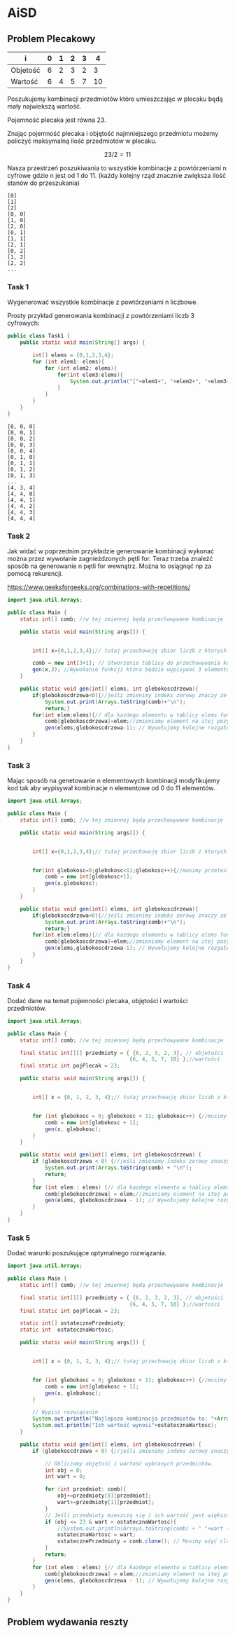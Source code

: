 # AiSD

## Problem Plecakowy
|        i|0 |1 |2 |3 |4 | 
|---------|--|--|--|--|--|
|Objetość |6 |2 |3 |2 |3 |
|Wartość  |6 |4 |5 |7 |10|

Poszukujemy kombinacji przedmiotów które umieszczając w plecaku będą mały najwiekszą wartość. 

Pojemność plecaka jest równa 23.

Znając pojemność plecaka i objętość najmniejszego przedmiotu możemy policzyć maksymalną ilość przedmiotów w plecaku.

$$
23/2 = 11
$$

Nasza przestrzeń poszukiwania to wszystkie kombinacje z powtórzeniami n cyfrowe gdzie n jest od 1 do 11. (każdy kolejny rząd znacznie zwiększa ilość stanów do przeszukania)
```terminal
[0]
[1]
[2]
[0, 0]
[1, 0]
[2, 0]
[0, 1]
[1, 1]
[2, 1]
[0, 2]
[1, 2]
[2, 2]
...

```

### Task 1
Wygenerować wszystkie kombinacje z powtórzeniami n liczbowe.

Prosty przykład generowania kombinacji z powtórzeniami liczb 3 cyfrowych:
```java
public class Task1 {
    public static void main(String[] args) {

        int[] elems = {0,1,2,3,4};
        for (int elem1: elems){
            for (int elem2: elems){
                for(int elem3:elems){
                    System.out.println("["+elem1+", "+elem2+", "+elem3+"]");
                }
            }
        }
    }
}
```

```terminal
[0, 0, 0]
[0, 0, 1]
[0, 0, 2]
[0, 0, 3]
[0, 0, 4]
[0, 1, 0]
[0, 1, 1]
[0, 1, 2]
[0, 1, 3]
...
[4, 3, 4]
[4, 4, 0]
[4, 4, 1]
[4, 4, 2]
[4, 4, 3]
[4, 4, 4]
```

### Task 2
Jak widać w poprzednim przykładzie generowanie kombinacji wykonać można przez wywołanie zagnieżdzonych pętli for. Teraz trzeba znaleźć sposób na generowanie n pętli for wewnątrz. Można to osiągnąć np za pomocą rekurencji.

https://www.geeksforgeeks.org/combinations-with-repetitions/

```java
import java.util.Arrays;

public class Main {
    static int[] comb; //w tej zmiennej będą przechowywane kombinacje

    public static void main(String args[]) {


        int[] x={0,1,2,3,4};// tutaj przechowuję zbior liczb z ktorych będą tworzone kombinację - w naszym przypadku indeksy tablicy

        comb = new int[3+1]; // Utworzenie tablicy do przechowywania kombinacji.
        gen(x,3); //Wywołanie funkcji która będzie wypisywać 3 elementowe kombinacje ze zbioru x
    }

    public static void gen(int[] elems, int glebokoscdrzewa){
        if(glebokoscdrzewa<0){//jeśli zmienimy indeks zerowy znaczy ze jesteśmy w liściu i mamy finalną kombinację
            System.out.print(Arrays.toString(comb)+"\n");
            return;}
        for(int elem:elems){// dla kazdego elementu w tablicy elems funkcja się rozgałęzia
            comb[glebokoscdrzewa]=elem;//zmieniamy element na itej pozycji
            gen(elems,glebokoscdrzewa-1); // Wywołujemy kolejne rozgałęzienie
        }
    }
}

```


### Task 3
Mając sposób na genetowanie n elementowych kombinacji modyfikujemy kod tak aby wypisywał kombinacje n elementowe od 0 do 11 elementów.

```java
import java.util.Arrays;

public class Main {
    static int[] comb; //w tej zmiennej będą przechowywane kombinacje

    public static void main(String args[]) {


        int[] x={0,1,2,3,4};// tutaj przechowuję zbior liczb z ktorych będą tworzone kombinację - w naszym przypadku indeksy tablicy


        for(int glebokosc=0;glebokosc<11;glebokosc++){//musimy przetestować kombinacje od 1 do 10 elementów. będziemy wywoływać metodę gen z roznymi paramtrami iter
            comb = new int[glebokosc+1];
            gen(x,glebokosc);
        }
    }

    public static void gen(int[] elems, int glebokoscdrzewa){
        if(glebokoscdrzewa<0){//jeśli zmienimy indeks zerowy znaczy ze jesteśmy w liściu i mamy finalną kombinację
            System.out.print(Arrays.toString(comb)+"\n");
            return;}
        for(int elem:elems){// dla kazdego elementu w tablicy elems funkcja się rozgałęzia
            comb[glebokoscdrzewa]=elem;//zmieniamy element na itej pozycji
            gen(elems,glebokoscdrzewa-1); // Wywołujemy kolejne rozgałęzienie
        }
    }
}
```


### Task 4
Dodać dane na temat pojemności plecaka, objętości i wartości przedmiotów.

```java
import java.util.Arrays;

public class Main {
    static int[] comb; //w tej zmiennej będą przechowywane kombinacje

    final static int[][] przedmioty = { {6, 2, 3, 2, 3}, // objetości
                                       {6, 4, 5, 7, 10} };//wartości
    final static int pojPlecak = 23;

    public static void main(String args[]) {


        int[] x = {0, 1, 2, 3, 4};// tutaj przechowuję zbior liczb z ktorych będą tworzone kombinację - w naszym przypadku indeksy tablicy


        for (int glebokosc = 0; glebokosc < 11; glebokosc++) {//musimy przetestować kombinacje od 1 do 10 elementów. będziemy wywoływać metodę gen z roznymi paramtrami iter
            comb = new int[glebokosc + 1];
            gen(x, glebokosc);
        }
    }

    public static void gen(int[] elems, int glebokoscdrzewa) {
        if (glebokoscdrzewa < 0) {//jeśli zmienimy indeks zerowy znaczy ze jesteśmy w liściu i mamy finalną kombinację
            System.out.print(Arrays.toString(comb) + "\n");
            return;
        }
        for (int elem : elems) {// dla kazdego elementu w tablicy elems funkcja się rozgałęzia
            comb[glebokoscdrzewa] = elem;//zmieniamy element na itej pozycji
            gen(elems, glebokoscdrzewa - 1); // Wywołujemy kolejne rozgałęzienie
        }
    }
}
```

### Task 5
Dodać warunki poszukujące optymalnego rozwiązania.

```java
import java.util.Arrays;

public class Main {
    static int[] comb; //w tej zmiennej będą przechowywane kombinacje

    final static int[][] przedmioty = { {6, 2, 3, 2, 3}, // objetości
                                       {6, 4, 5, 7, 10} };//wartości
    final static int pojPlecak = 23;

    static int[] ostatecznePrzedmioty;
    static int  ostatecznaWartosc;

    public static void main(String args[]) {


        int[] x = {0, 1, 2, 3, 4};// tutaj przechowuję zbior liczb z ktorych będą tworzone kombinację - w naszym przypadku indeksy tablicy


        for (int glebokosc = 0; glebokosc < 11; glebokosc++) {//musimy przetestować kombinacje od 1 do 10 elementów. będziemy wywoływać metodę gen z roznymi paramtrami iter
            comb = new int[glebokosc + 1];
            gen(x, glebokosc);
        }

        // Wypisz rozwiązanie
        System.out.println("Najlepsza kombinacja przedmiotów to: "+Arrays.toString(ostatecznePrzedmioty));
        System.out.println("Ich wartość wynosi"+ostatecznaWartosc);
    }

    public static void gen(int[] elems, int glebokoscdrzewa) {
        if (glebokoscdrzewa < 0) {//jeśli zmienimy indeks zerowy znaczy ze jesteśmy w liściu i mamy finalną kombinację

            // Obliczamy objętość i wartość wybranych przedmiotów.
            int obj = 0;
            int wart = 0;

            for (int przedmiot: comb){
                obj+=przedmioty[0][przedmiot];
                wart+=przedmioty[1][przedmiot];
            }
            // Jeśli przedmioty mieszczą się i ich wartość jest większa niż poprzednia to zapisz wynik.
            if (obj <= 23 & wart > ostatecznaWartosc){
                //System.out.println(Arrays.toString(comb) + " "+wart + " "+ obj);
                ostatecznaWartosc = wart;
                ostatecznePrzedmioty = comb.clone(); // Musimy użyć clone ponieważ inaczej ostateczne przedmioty będą referencją do comb
            }
            return;
        }
        for (int elem : elems) {// dla kazdego elementu w tablicy elems funkcja się rozgałęzia
            comb[glebokoscdrzewa] = elem;//zmieniamy element na itej pozycji
            gen(elems, glebokoscdrzewa - 1); // Wywołujemy kolejne rozgałęzienie
        }
    }
}
```

## Problem wydawania reszty